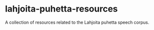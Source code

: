 # lahjoita-puhetta-resources
A collection of resources related to the Lahjoita puhetta speech corpus.

